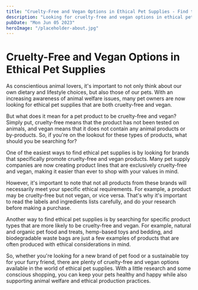 ```yaml
---
title: "Cruelty-Free and Vegan Options in Ethical Pet Supplies - Find the Best Products"
description: "Looking for cruelty-free and vegan options in ethical pet supplies? Discover the best products to keep your pets happy and healthy with our comprehensive guide."
pubDate: "Mon Jun 05 2023"
heroImage: "/placeholder-about.jpg"
---
```


# Cruelty-Free and Vegan Options in Ethical Pet Supplies

As conscientious animal lovers, it&#39;s important to not only think about our own dietary and lifestyle choices, but also those of our pets. With an increasing awareness of animal welfare issues, many pet owners are now looking for ethical pet supplies that are both cruelty-free and vegan.

But what does it mean for a pet product to be cruelty-free and vegan? Simply put, cruelty-free means that the product has not been tested on animals, and vegan means that it does not contain any animal products or by-products. So, if you&#39;re on the lookout for these types of products, what should you be searching for?

One of the easiest ways to find ethical pet supplies is by looking for brands that specifically promote cruelty-free and vegan products. Many pet supply companies are now creating product lines that are exclusively cruelty-free and vegan, making it easier than ever to shop with your values in mind.

However, it&#39;s important to note that not all products from these brands will necessarily meet your specific ethical requirements. For example, a product may be cruelty-free but not vegan, or vice versa. That&#39;s why it&#39;s important to read the labels and ingredients lists carefully, and do your research before making a purchase.

Another way to find ethical pet supplies is by searching for specific product types that are more likely to be cruelty-free and vegan. For example, natural and organic pet food and treats, hemp-based toys and bedding, and biodegradable waste bags are just a few examples of products that are often produced with ethical considerations in mind.

So, whether you&#39;re looking for a new brand of pet food or a sustainable toy for your furry friend, there are plenty of cruelty-free and vegan options available in the world of ethical pet supplies. With a little research and some conscious shopping, you can keep your pets healthy and happy while also supporting animal welfare and ethical production practices.